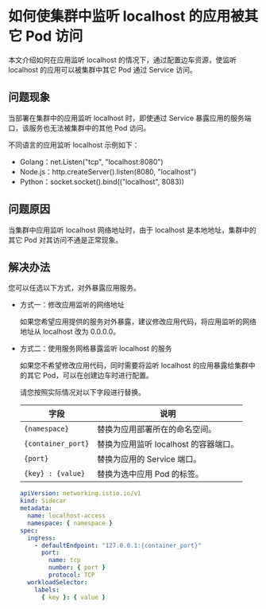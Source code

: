 # 如何使集群中监听 localhost 的应用被其它 Pod 访问

本文介绍如何在应用监听 localhost 的情况下，通过配置边车资源，使监听 localhost 的应用可以被集群中其它 Pod 通过 Service 访问。

## 问题现象

当部署在集群中的应用监听 localhost 时，即使通过 Service 暴露应用的服务端口，该服务也无法被集群中的其他 Pod 访问。

不同语言的应用监听 localhost 示例如下：

- Golang：net.Listen("tcp", "localhost:8080")
- Node.js：http.createServer().listen(8080, "localhost")
- Python：socket.socket().bind(("localhost", 8083))

## 问题原因

当集群中应用监听 localhost 网络地址时，由于 localhost 是本地地址，集群中的其它 Pod 对其访问不通是正常现象。

## 解决办法

您可以任选以下方式，对外暴露应用服务。

- 方式一：修改应用监听的网络地址

    如果您希望应用提供的服务对外暴露，建议修改应用代码，将应用监听的网络地址从 localhost 改为 0.0.0.0。

- 方式二：使用服务网格暴露监听 localhost 的服务

    如果您不希望修改应用代码，同时需要将监听 localhost 的应用暴露给集群中的其它 Pod，可以在创建边车时进行配置。

    请您按照实际情况对以下字段进行替换。

     | **字段**           | **说明**                              |
     | ------------------ | ------------------------------------- |
     | `{namespace}`      | 替换为应用部署所在的命名空间。        |
     | `{container_port}` | 替换为应用监听 localhost 的容器端口。 |
     | `{port}`           | 替换为应用的 Service 端口。           |
     | `{key} : {value}`  | 替换为选中应用 Pod 的标签。           |

     ```yaml
     apiVersion: networking.istio.io/v1
     kind: Sidecar
     metadata:
       name: localhost-access
       namespace: { namespace }
     spec:
       ingress:
         - defaultEndpoint: "127.0.0.1:{container_port}"
           port:
             name: tcp
             number: { port }
             protocol: TCP
       workloadSelector:
         labels:
           { key }: { value }
     ```
